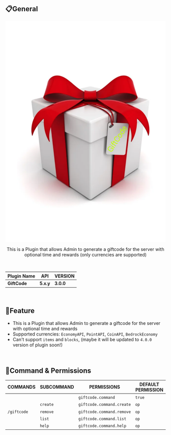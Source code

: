## 📋General

<img src="https://github.com/ClickedTran/GiftCode/blob/Master/icon.jpg" align="center">

<br>
<p align="center">This is a Plugin that allows Admin to generate a giftcode for the server with optional time and rewards (only currencies are supported)</p>

<br>
<div align="center">
  
| **Plugin Name** | **API** | **VERSION** |
| --- | --- | --- |
| **GiftCode** | **5.x.y** | **3.0.0** |

</div>
<br>

## 📖Feature
- This is a Plugin that allows Admin to generate a giftcode for the server with optional time and rewards
- Supported currencies: `EconomyAPI`, `PointAPI`, `CoinAPI`, `BedrockEconomy`
- Can't support `items` and `blocks`, (maybe it will be updated to `4.0.0` version of plugin soon!)
<br>

## 💬Command & Permissions
| **COMMANDS** | **SUBCOMMAND** | **PERMISSIONS** | **DEFAULT PERMISSION** |
| --- | --- | --- | --- |
| |  | `giftcode.command` | `true` |
| | `create` | `giftcode.command.create` | `op` |
| `/giftcode` | `remove` | `giftcode.command.remove` | `op` |
| | `list` | `giftcode.command.list` | `op` |
| | `help` | `giftcode.command.help` | `op` |
